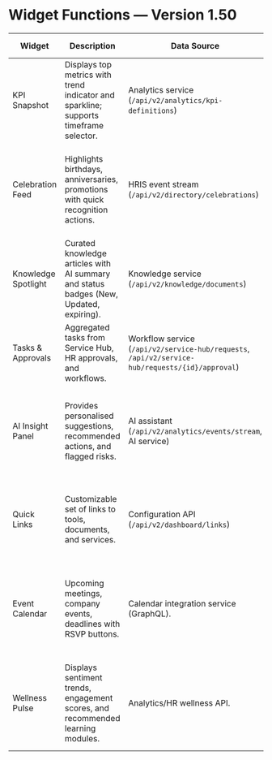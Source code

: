 # Widget Functions — Version 1.50

| Widget | Description | Data Source | Personalisation Rules | Accessibility Notes |
| --- | --- | --- | --- | --- |
| KPI Snapshot | Displays top metrics with trend indicator and sparkline; supports timeframe selector. | Analytics service (`/api/v2/analytics/kpi-definitions`) | Shows KPIs relevant to user’s department and role; admins can pin global KPIs. | Provide textual summary for screen readers; sparkline hidden when high-contrast mode enabled. |
| Celebration Feed | Highlights birthdays, anniversaries, promotions with quick recognition actions. | HRIS event stream (`/api/v2/directory/celebrations`) | Prioritises direct reports and cross-functional squads; includes upcoming events for next 7 days. | Buttons sized 48px, includes `aria-live="polite"` updates for new events. |
| Knowledge Spotlight | Curated knowledge articles with AI summary and status badges (New, Updated, expiring). | Knowledge service (`/api/v2/knowledge/documents`) | Weighted by user’s recent searches, compliance obligations, and persona. | Ensure summary text truncated with ellipsis and `title` attribute for full content; accessible tags list. |
| Tasks & Approvals | Aggregated tasks from Service Hub, HR approvals, and workflows. | Workflow service (`/api/v2/service-hub/requests`, `/api/v2/service-hub/requests/{id}/approval`) | Prioritises overdue and high-SLA items; can filter by origin. | Keyboard shortcuts for accept/decline; focus states visible in all themes. |
| AI Insight Panel | Provides personalised suggestions, recommended actions, and flagged risks. | AI assistant (`/api/v2/analytics/events/stream`, AI service) | Learns from user behaviour; toggles for opting into categories (productivity, compliance, wellbeing). | Provide disclaimers for AI-generated content; ensure `aria-describedby` includes context message. |
| Quick Links | Customizable set of links to tools, documents, and services. | Configuration API (`/api/v2/dashboard/links`) | Pre-populated with role-specific defaults; users can pin/unpin items. | Manageable via keyboard reordering controls; ensures focus returns to trigger after editing. |
| Event Calendar | Upcoming meetings, company events, deadlines with RSVP buttons. | Calendar integration service (GraphQL). | Shows events for teams and company; user can subscribe to categories. | Calendar accessible in list view for screen readers; ensures date/time format localised. |
| Wellness Pulse | Displays sentiment trends, engagement scores, and recommended learning modules. | Analytics/HR wellness API. | Tailored by department engagement metrics; red flags escalate to managers. | Provide summary text alternative to charts; ensure colour-coded statuses accompanied by icons and text labels. |
